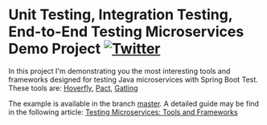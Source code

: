 # Unit Testing, Integration Testing, End-to-End Testing Microservices Demo Project [![Twitter](https://img.shields.io/twitter/follow/piotr_minkowski.svg?style=social&logo=twitter&label=Follow%20Me)](https://twitter.com/piotr_minkowski)

In this project I'm demonstrating you the most interesting tools and frameworks designed for testing Java microservices with Spring Boot Test. These tools are: [Hoverfly](https://hoverfly.io/), [Pact](https://docs.pact.io/), [Gatling](https://gatling.io/)

The example is available in the branch [master](https://github.com/piomin/sample-testing-microservices/tree/master). A detailed guide may be find in the following article: [Testing Microservices: Tools and Frameworks](https://piotrminkowski.com/2018/09/06/testing-microservices-tools-and-frameworks/)

